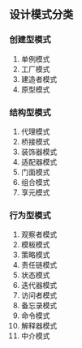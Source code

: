 ## 设计模式分类
### 创建型模式
1. 单例模式
2. 工厂模式
3. 建造者模式
4. 原型模式
### 结构型模式
1. 代理模式
2. 桥接模式
3. 装饰器模式
4. 适配器模式
5. 门面模式
6. 组合模式
7. 享元模式
### 行为型模式
1. 观察者模式
2. 模板模式
3. 策略模式
4. 责任链模式
5. 状态模式
6. 迭代器模式
7. 访问者模式
8. 备忘录模式
9. 命令模式
10. 解释器模式
11. 中介模式